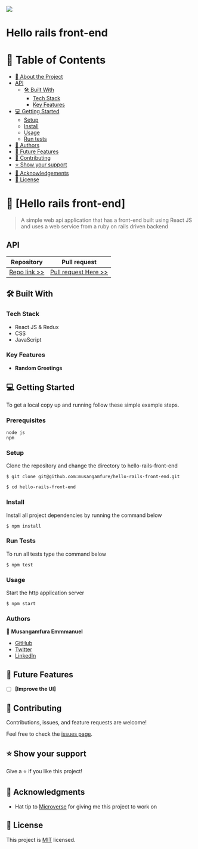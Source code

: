 ![](https://img.shields.io/badge/Microverse-blueviolet)
# Hello rails front-end

<a name="readme-top"></a>

# 📗 Table of Contents

- [📖 About the Project](#about-project)
- [API](#api)
  - [🛠 Built With](#built-with)
    - [Tech Stack](#tech-stack)
    - [Key Features](#key-features)
- [💻 Getting Started](#getting-started)
  - [Setup](#setup)
  - [Install](#install)
  - [Usage](#usage)
  - [Run tests](#run-tests)
- [👥 Authors](#authors)
- [🔭 Future Features](#future-features)
- [🤝 Contributing](#contributing)
- [⭐️ Show your support](#support)
- [🙏 Acknowledgements](#acknowledgements)
- [📝 License](#license)

<!-- PROJECT DESCRIPTION -->

# 📖 [Hello rails front-end] <a name="about-project"></a>

> A simple web api application that has a front-end built using React JS and uses a web service from a ruby on rails driven backend

## API <a name="api"></a>

| Repository                                                           | Pull request                                                                       |
| -------------------------------------------------------------------- | ---------------------------------------------------------------------------------- |
| [Repo link >>](https://github.com/musangamfure/hello-rails-back-end) | [Pull request Here >>](https://github.com/musangamfure/hello-rails-back-end/pull/1) |

## 🛠 Built With <a name="built-with"></a>

### Tech Stack <a name="tech-stack"></a>

- React JS & Redux
- CSS
- JavaScript

### Key Features <a name="key-features"></a>

- **Random Greetings**


## 💻 Getting Started <a name="getting-started"></a>

To get a local copy up and running follow these simple example steps.

### Prerequisites

```
node js
npm

```

### Setup

Clone the repository and change the directory to hello-rails-front-end

```
$ git clone git@github.com:musangamfure/hello-rails-front-end.git

$ cd hello-rails-front-end

```

### Install

Install all project dependencies by running the command below

```
$ npm install
```

### Run Tests

To run all tests type the command below

```
$ npm test
```

### Usage

Start the http application server

```
$ npm start
```

### Authors

👤 **Musangamfura Emmmanuel**

- [GitHub](https://github.com/musangamfure)
- [Twitter](https://twitter.com/musangamfure)
- [LinkedIn](https://www.linkedin.com/in/musangamfurae)

<!-- FUTURE FEATURES -->

## 🔭 Future Features <a name="future-features"></a>

- [ ] **[Improve the UI]**

## 🤝 Contributing <a name="contributing"></a>

Contributions, issues, and feature requests are welcome!

Feel free to check the [issues page](https://github.com/musangamfure/hello-rails-front-end/issues).

## ⭐️ Show your support <a name="support"></a>

Give a ⭐️ if you like this project!

## 🙏 Acknowledgments <a name="acknowledgements"></a>

- Hat tip to [Microverse](https://bit.ly/MicroverseTN) for giving me this project to work on

##  📝 License <a name="license"></a>

This project is [MIT](./LICENSE) licensed.
